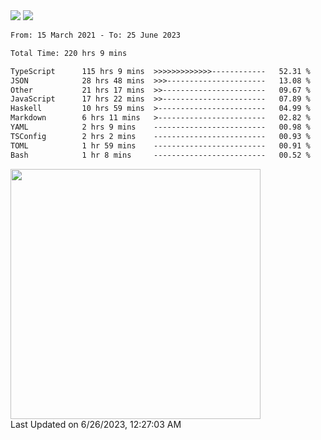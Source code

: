 <div>
  <img src="https://github-readme-stats.vercel.app/api?username=naporin0624&count_private=true&show_icons=true" />
  <img src="https://github-readme-stats.vercel.app/api/top-langs/?username=naporin0624&layout=compact&hide=css" />
  <!--START_SECTION:waka-->

```txt
From: 15 March 2021 - To: 25 June 2023

Total Time: 220 hrs 9 mins

TypeScript      115 hrs 9 mins  >>>>>>>>>>>>>------------   52.31 %
JSON            28 hrs 48 mins  >>>----------------------   13.08 %
Other           21 hrs 17 mins  >>-----------------------   09.67 %
JavaScript      17 hrs 22 mins  >>-----------------------   07.89 %
Haskell         10 hrs 59 mins  >------------------------   04.99 %
Markdown        6 hrs 11 mins   >------------------------   02.82 %
YAML            2 hrs 9 mins    -------------------------   00.98 %
TSConfig        2 hrs 2 mins    -------------------------   00.93 %
TOML            1 hr 59 mins    -------------------------   00.91 %
Bash            1 hr 8 mins     -------------------------   00.52 %
```

<!--END_SECTION:waka-->
  
  <!--START_SECTION:lapras-card-->
<a href="https://lapras.com/public/CDQE7TF" target="_blank" rel="noopener noreferrer"><img src="https://lapras-card-generator.vercel.app/api/svg?e=3.68&b=3.48&i=3.51&b1=%23232323&b2=%236d6d6d&i1=%23212121&i2=%23818181&l=ja" width="400" ></a>  
Last Updated on 6/26/2023, 12:27:03 AM
<!--END_SECTION:lapras-card-->
</div>

